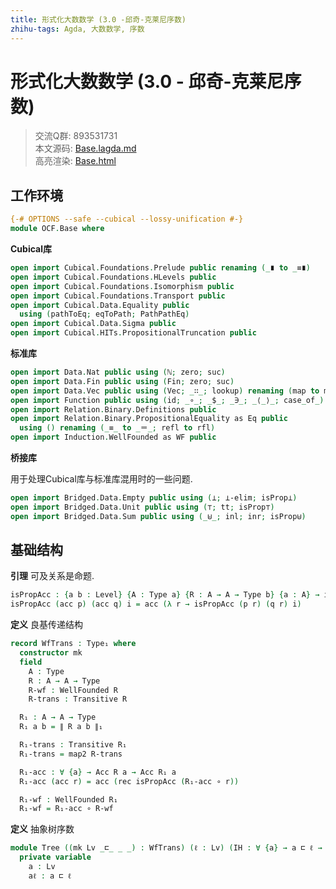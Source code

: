 ```yaml
---
title: 形式化大数数学 (3.0 -邱奇-克莱尼序数)
zhihu-tags: Agda, 大数数学, 序数
---
```


# 形式化大数数学 (3.0 - 邱奇-克莱尼序数)

> 交流Q群: 893531731  
> 本文源码: [Base.lagda.md](httrsps://github.com/choukh/agda-googology/blob/main/src/OCF/Base.lagda.md)  
> 高亮渲染: [Base.html](httrsps://choukh.github.io/agda-googology/OCF.Base.html)  

## 工作环境

```agda
{-# OPTIONS --safe --cubical --lossy-unification #-}
module OCF.Base where
```

**Cubical库**

```agda
open import Cubical.Foundations.Prelude public renaming (_∎ to _≡∎)
open import Cubical.Foundations.HLevels public
open import Cubical.Foundations.Isomorphism public
open import Cubical.Foundations.Transport public
open import Cubical.Data.Equality public
  using (pathToEq; eqToPath; PathPathEq)
open import Cubical.Data.Sigma public
open import Cubical.HITs.PropositionalTruncation public
```

**标准库**

```agda
open import Data.Nat public using (ℕ; zero; suc)
open import Data.Fin public using (Fin; zero; suc)
open import Data.Vec public using (Vec; _∷_; lookup) renaming (map to map⃗)
open import Function public using (id; _∘_; _$_; _∋_; _⟨_⟩_; case_of_)
open import Relation.Binary.Definitions public
open import Relation.Binary.PropositionalEquality as Eq public
  using () renaming (_≡_ to _＝_; refl to rfl)
open import Induction.WellFounded as WF public
```

**桥接库**

用于处理Cubical库与标准库混用时的一些问题.

```agda
open import Bridged.Data.Empty public using (⊥; ⊥-elim; isProp⊥)
open import Bridged.Data.Unit public using (⊤; tt; isProp⊤)
open import Bridged.Data.Sum public using (_⊎_; inl; inr; isProp⊎)
```

## 基础结构

**引理** 可及关系是命题.  

```agda
isPropAcc : {a b : Level} {A : Type a} {R : A → A → Type b} {a : A} → isProp (Acc R a)
isPropAcc (acc p) (acc q) i = acc (λ r → isPropAcc (p r) (q r) i)
```

**定义** 良基传递结构

```agda
record WfTrans : Type₁ where
  constructor mk
  field
    A : Type
    R : A → A → Type
    R-wf : WellFounded R
    R-trans : Transitive R

  R₁ : A → A → Type
  R₁ a b = ∥ R a b ∥₁

  R₁-trans : Transitive R₁
  R₁-trans = map2 R-trans

  R₁-acc : ∀ {a} → Acc R a → Acc R₁ a
  R₁-acc (acc r) = acc (rec isPropAcc (R₁-acc ∘ r))

  R₁-wf : WellFounded R₁
  R₁-wf = R₁-acc ∘ R-wf
```

**定义** 抽象树序数

```agda
module Tree ((mk Lv _⊏_ _ _) : WfTrans) (ℓ : Lv) (IH : ∀ {a} → a ⊏ ℓ → WfTrans) where
  private variable
    a : Lv
    aℓ : a ⊏ ℓ
```
